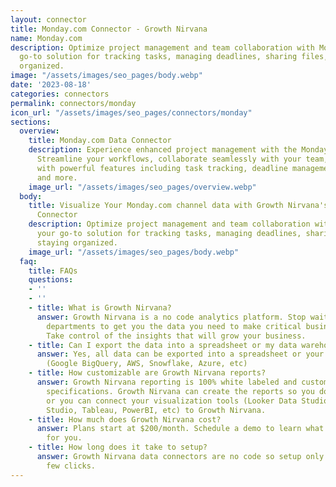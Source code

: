 ```yaml
---
layout: connector
title: Monday.com Connector - Growth Nirvana
name: Monday.com
description: Optimize project management and team collaboration with Monday.com, your
  go-to solution for tracking tasks, managing deadlines, sharing files, and staying
  organized.
image: "/assets/images/seo_pages/body.webp"
date: '2023-08-18'
categories: connectors
permalink: connectors/monday
icon_url: "/assets/images/seo_pages/connectors/monday"
sections:
  overview:
    title: Monday.com Data Connector
    description: Experience enhanced project management with the Monday.com connector.
      Streamline your workflows, collaborate seamlessly with your team, and stay organized
      with powerful features including task tracking, deadline management, file sharing,
      and more.
    image_url: "/assets/images/seo_pages/overview.webp"
  body:
    title: Visualize Your Monday.com channel data with Growth Nirvana's Monday.com
      Connector
    description: Optimize project management and team collaboration with Monday.com,
      your go-to solution for tracking tasks, managing deadlines, sharing files, and
      staying organized.
    image_url: "/assets/images/seo_pages/body.webp"
  faq:
    title: FAQs
    questions:
    - ''
    - ''
    - title: What is Growth Nirvana?
      answer: Growth Nirvana is a no code analytics platform. Stop waiting for other
        departments to get you the data you need to make critical business decisions.
        Take control of the insights that will grow your business.
    - title: Can I export the data into a spreadsheet or my data warehouse?
      answer: Yes, all data can be exported into a spreadsheet or your data warehouse
        (Google BigQuery, AWS, Snowflake, Azure, etc)
    - title: How customizable are Growth Nirvana reports?
      answer: Growth Nirvana reporting is 100% white labeled and customized to your
        specifications. Growth Nirvana can create the reports so you don’t have to
        or you can connect your visualization tools (Looker Data Studio/Google Data
        Studio, Tableau, PowerBI, etc) to Growth Nirvana.
    - title: How much does Growth Nirvana cost?
      answer: Plans start at $200/month. Schedule a demo to learn what plan is best
        for you.
    - title: How long does it take to setup?
      answer: Growth Nirvana data connectors are no code so setup only requires a
        few clicks.
---
```

